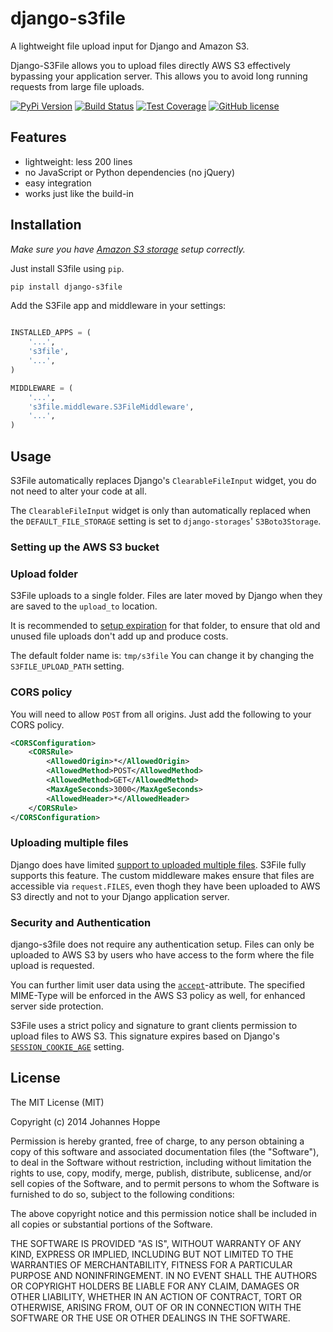 # django-s3file

A lightweight file upload input for Django and Amazon S3.

Django-S3File allows you to upload files directly AWS S3 effectively
bypassing your application server. This allows you to avoid long running
requests from large file uploads.

[![PyPi Version](https://img.shields.io/pypi/v/django-s3file.svg)](https://pypi.python.org/pypi/django-s3file/)
[![Build Status](https://travis-ci.org/codingjoe/django-s3file.svg?branch=master)](https://travis-ci.org/codingjoe/django-s3file)
[![Test Coverage](https://coveralls.io/repos/codingjoe/django-s3file/badge.svg?branch=master)](https://coveralls.io/r/codingjoe/django-s3file)
[![GitHub license](https://img.shields.io/badge/license-MIT-blue.svg)](https://raw.githubusercontent.com/codingjoe/django-s3file/master/LICENSE)

## Features

*   lightweight: less 200 lines
*   no JavaScript or Python dependencies (no jQuery)
*   easy integration
*   works just like the build-in

## Installation

_Make sure you have [Amazon S3 storage][boto-storage] setup correctly._

Just install S3file using `pip`.

```bash
pip install django-s3file
```

Add the S3File app and middleware in your settings:

```python

INSTALLED_APPS = (
    '...',
    's3file',
    '...',
)

MIDDLEWARE = (
    '...',
    's3file.middleware.S3FileMiddleware',
    '...',
)
```

[boto-storage]: http://django-storages.readthedocs.io/en/latest/backends/amazon-S3.html

## Usage

S3File automatically replaces Django's `ClearableFileInput` widget,
you do not need to alter your code at all.

The `ClearableFileInput` widget is only than automatically replaced when the
`DEFAULT_FILE_STORAGE` setting is set to `django-storages`' `S3Boto3Storage`.

### Setting up the AWS S3 bucket

### Upload folder

S3File uploads to a single folder. Files are later moved by Django when
they are saved to the `upload_to` location.

It is recommended to [setup expiration][aws-s3-lifecycle-rules] for that folder, to ensure that
old and unused file uploads don't add up and produce costs.

[aws-s3-lifecycle-rules]: http://docs.aws.amazon.com/AmazonS3/latest/dev/intro-lifecycle-rules.html

The default folder name is: `tmp/s3file`
You can change it by changing the `S3FILE_UPLOAD_PATH` setting.

### CORS policy

You will need to allow `POST` from all origins.
Just add the following to your CORS policy. 

```xml
<CORSConfiguration>
    <CORSRule>
        <AllowedOrigin>*</AllowedOrigin>
        <AllowedMethod>POST</AllowedMethod>
        <AllowedMethod>GET</AllowedMethod>
        <MaxAgeSeconds>3000</MaxAgeSeconds>
        <AllowedHeader>*</AllowedHeader>
    </CORSRule>
</CORSConfiguration>
```

### Uploading multiple files

Django does have limited [support to uploaded multiple files][uploading-multiple-files].
S3File fully supports this feature. The custom middleware makes ensure that files
are accessible via `request.FILES`, even thogh they have been uploaded to AWS S3 directly
and not to your Django application server.

[uploading-multiple-files]: https://docs.djangoproject.com/en/1.11/topics/http/file-uploads/#uploading-multiple-files

### Security and Authentication

django-s3file does not require any authentication setup. Files can only be uploaded
to AWS S3 by users who have access to the form where the file upload is requested.

You can further limit user data using the [`accept`][att_input_accept]-attribute.
The specified MIME-Type will be enforced in the AWS S3 policy as well, for enhanced
server side protection.

S3File uses a strict policy and signature to grant clients permission to upload
files to AWS S3. This signature expires based on Django's
[`SESSION_COOKIE_AGE`][setting-SESSION_COOKIE_AGE] setting.

[setting-SESSION_COOKIE_AGE]: https://docs.djangoproject.com/en/1.11/ref/settings/#std:setting-SESSION_COOKIE_AGE
[att_input_accept]: https://www.w3schools.com/tags/att_input_accept.asp

## License

The MIT License (MIT)

Copyright (c) 2014 Johannes Hoppe

Permission is hereby granted, free of charge, to any person obtaining a copy
of this software and associated documentation files (the "Software"), to deal
in the Software without restriction, including without limitation the rights
to use, copy, modify, merge, publish, distribute, sublicense, and/or sell
copies of the Software, and to permit persons to whom the Software is
furnished to do so, subject to the following conditions:

The above copyright notice and this permission notice shall be included in all
copies or substantial portions of the Software.

THE SOFTWARE IS PROVIDED "AS IS", WITHOUT WARRANTY OF ANY KIND, EXPRESS OR
IMPLIED, INCLUDING BUT NOT LIMITED TO THE WARRANTIES OF MERCHANTABILITY,
FITNESS FOR A PARTICULAR PURPOSE AND NONINFRINGEMENT. IN NO EVENT SHALL THE
AUTHORS OR COPYRIGHT HOLDERS BE LIABLE FOR ANY CLAIM, DAMAGES OR OTHER
LIABILITY, WHETHER IN AN ACTION OF CONTRACT, TORT OR OTHERWISE, ARISING FROM,
OUT OF OR IN CONNECTION WITH THE SOFTWARE OR THE USE OR OTHER DEALINGS IN THE
SOFTWARE.
